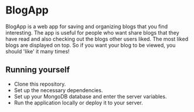 # BlogApp

BlogApp is a web app for saving and organizing blogs that you find interesting. The app is useful for people who want share blogs that they have read and also checking out the blogs other users liked.
The most liked blogs are displayed on top. So if you want your blog to be viewed, you should 'like' it many times!

## Running yourself
- Clone this repository.
- Set up the necessary dependencies.
- Set up your MongoDB database and enter the server variables.
- Run the application locally or deploy it to your server.